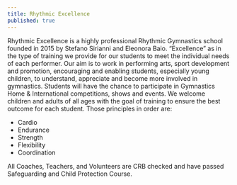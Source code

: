```yaml
---
title: Rhythmic Excellence
published: true
---
```


Rhythmic Excellence is a highly professional Rhythmic Gymnastics school founded in 2015 by Stefano Sirianni and Eleonora Baio. “Excellence” as in the type of training we provide for our students to meet the individual needs of each performer. Our aim is to work in performing arts, sport development and promotion, encouraging and enabling students, especially young children, to understand, appreciate and become more involved in gymnastics. Students will have the chance to participate in Gymnastics Home & International competitions, shows and events. We welcome children and adults of all ages with the goal of training to ensure the best outcome for each student. Those principles in order are:

- Cardio
- Endurance
- Strength
- Flexibility
- Coordination

All Coaches, Teachers, and Volunteers are CRB checked and have passed Safeguarding and Child Protection Course.
